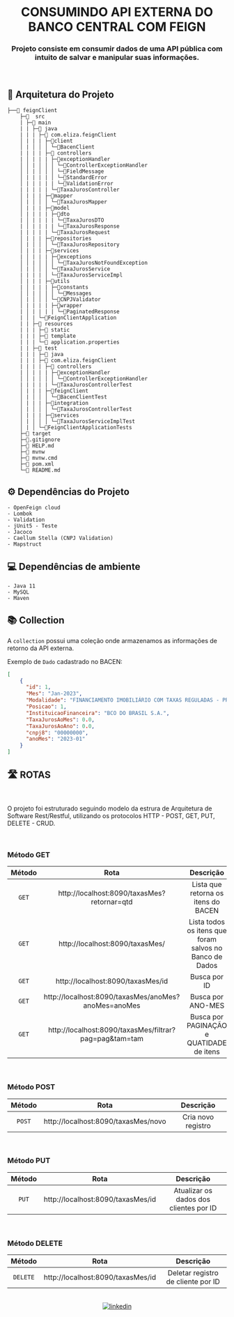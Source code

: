 
# <div align="center">  CONSUMINDO API EXTERNA DO BANCO CENTRAL COM FEIGN</div>

<div align="center"> 

### Projeto consiste em consumir dados de uma API pública com intuito de salvar e manipular suas informações.
</div>

<br>

## 📑 Arquitetura do Projeto

```
├──📁 feignClient
    ├─📁  src   
    | ├─📁 main
    | | ├─📁 java
    | | | ├─📁 com.eliza.feignClient
    │ | | | ├─📁client 
    │ | │ │ │ └─📄BacenClient 
    | | | | ├─📁 controllers
    | │ | | | ├─📁exceptionHandler            
    │ │ | │ │ │ └─📄ControllerExceptionHandler 
    │ │ | │ │ │ └─📄FieldMessage 
    │ | | | | │ └─📄StandardError 
    │ | | | | | └─📄ValidationError 
    | | | | | └─📄TaxaJurosController          
    │ | | | ├─📁mapper 
    │ | │ │ │ └─📄TaxaJurosMapper
    │ | | | ├─📁model        
    │ | | | | ├─📁dto    
    | │ | | | | └─📄TaxaJurosDTO 
    | │ | | | | └─📄TaxaJurosResponse
    | | | | | └─📄TaxaJurosRequest
    │ | | | ├─📁repositories              
    │ | │ │ │ └─📄TaxaJurosRepository 
    │ | | | ├─📁services
    | │ | | | ├─📁exceptions            
    │ │ | │ │ │ └─📄TaxaJurosNotFoundException             
    │ | │ │ │ └─📄TaxaJurosService 
    | | | | │ └─📄TaxaJurosServiceImpl 
    │ | | | ├─📁utils
    | │ | | | ├─📁constants            
    │ │ | │ │ │ └─📄Messages             
    │ | │ │ │ └─📄CNPJValidator 
    │ | | | | ├─📁wrapper    
    | │ | | | | └─📄PaginatedResponse 
    | │ | └─📄FeignClientApplication  
    | | ├─📁 resources  
    | | | ├─📁 static          
    | | | ├─📁 template          
    | | | └─📄 application.properties  
    | | ├─📁 test  
    | | | ├─📁 java   
    | | | ├─📁 com.eliza.feignClient
    | | | | ├─📁 controllers
    | │ | | | ├─📁exceptionHandler            
    │ │ | │ │ │ └─📄ControllerExceptionHandler    
    | | | | | └─📄TaxaJurosControllerTest
    │ | | | ├─📁feignClient              
    │ | │ │ │ └─📄BacenClientTest
    │ | | | ├─📁integration              
    │ | │ │ │ └─📄TaxaJurosControllerTest
    │ | | | ├─📁services            
    │ | │ │ │ └─📄TaxaJurosServiceImplTest
    │ | │ └─📄FeignClientApplicationTests
    ├─📁 target
    ├─📄.gitignore
    ├─📄 HELP.md         
    ├─📄 mvnw                 
    ├─📄 mvnw.cmd                 
    ├─📄 pom.xml                 
    └─📄 README.md
```


## ⚙️ Dependências do Projeto
    - OpenFeign cloud
    - Lombok
    - Validation
    - jUnit5 - Teste
    - Jacoco
    - Caellum Stella (CNPJ Validation)
    - Mapstruct

## 💻 Dependências de ambiente
    - Java 11 
    - MySQL
    - Maven

## 📚 Collection

<div> 

A `collection` possui uma coleção onde armazenamos as informações de retorno da API externa.

</div>

<p>

Exemplo de `Dado` cadastrado no BACEN:

</p>

```json
[
    {
      "id": 1,
      "Mes": "Jan-2023",
      "Modalidade": "FINANCIAMENTO IMOBILIÁRIO COM TAXAS REGULADAS - PRÉ-FIXADO",
      "Posicao": 1,
      "InstituicaoFinanceira": "BCO DO BRASIL S.A.",
      "TaxaJurosAoMes": 0.0,
      "TaxaJurosAoAno": 0.0,
      "cnpj8": "00000000",
      "anoMes": "2023-01"
    }
]
```

##  🛣️ ROTAS

<br>

O projeto foi estruturado seguindo modelo da estrura de Arquitetura de Software Rest/Restful, utilizando os protocolos HTTP - POST, GET, PUT, DELETE - CRUD.

<br>

###  Método GET

<div align = "center">

|  Método  |                          Rota                          |                        Descrição                        |
| :------: |:------------------------------------------------------:|:-------------------------------------------------------:|
|  `GET`   |      http://localhost:8090/taxasMes?retornar=qtd       |           Lista que retorna os itens do BACEN           |
|  `GET`   |            http://localhost:8090/taxasMes/             | Lista todos os itens que foram salvos no Banco de Dados |
|  `GET`   |           http://localhost:8090/taxasMes/id            |                      Busca por ID                       |
|  `GET`   |  http://localhost:8090/taxasMes/anoMes?anoMes=anoMes   |                    Busca por ANO-MES                    |
|  `GET`   | http://localhost:8090/taxasMes/filtrar?pag=pag&tam=tam |        Busca por PAGINAÇÃO e QUATIDADE de itens         |

<br>
</div>

### Método POST

<div align = "center">

|  Método  |                Rota                 |                         Descrição                          |
| :------: |:-----------------------------------:|:----------------------------------------------------------:|
|  `POST`  | http://localhost:8090/taxasMes/novo |               Cria novo registro               |

<br>
</div>

###  Método PUT

<div align = "center">

|  Método  |               Rota                |                                Descrição                     |
| :------: |:---------------------------------:| :-------------------------------------------------------:    |
|   `PUT`  | http://localhost:8090/taxasMes/id |       Atualizar os dados dos clientes por ID                  |

<br>
</div>

###  Método DELETE

<div align = "center">

|  Método  |               Rota                |                                Descrição                     |
| :------: |:---------------------------------:| :-------------------------------------------------------:    |
| `DELETE` | http://localhost:8090/taxasMes/id |                      Deletar registro de cliente por ID          |

<br>
</div>


<div align = "center">
<a href="https://www.linkedin.com/in/eliza-pimentel/">
<img alt="linkedin" src="https://img.shields.io/badge/LinkedIn-0077B5?style=for-the-badge&logo=linkedin&logoColor=white"/>
</a> 
</div > 
